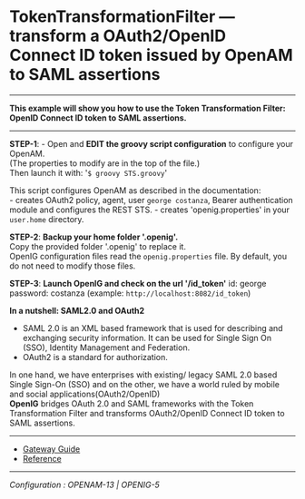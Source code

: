 TokenTransformationFilter — transform a OAuth2/OpenID Connect ID token issued by OpenAM to SAML assertions
======
----------

**This example will show you how to use the Token Transformation Filter: OpenID Connect ID token to SAML assertions.**

----------

**STEP-1**: - Open and **EDIT the groovy script configuration** to configure your OpenAM. <br>
              (The properties to modify are in the top of the file.)<br>
               Then launch it with: '`$ groovy STS.groovy`'
            
            
This script configures OpenAM as described in the documentation:<br>
        - creates OAuth2 policy, agent, user `george costanza`, Bearer authentication module and configures the REST STS.
        - creates 'openig.properties' in your `user.home` directory.
  
**STEP-2**: **Backup your home folder '.openig'.** <br>
            Copy the provided folder '.openig' to replace it.<br>
            OpenIG configuration files read the `openig.properties` file. By default, you do not need to modify those files.

**STEP-3**: **Launch OpenIG and check on the url '<openig-url>/id_token'**
            id: george
            password: costanza
(example: `http://localhost:8082/id_token`)


**In a nutshell: SAML2.0 and OAuth2**

- SAML 2.0 is an XML based framework that is used for describing and exchanging security information. 
It can be used for Single Sign On (SSO), Identity Management and Federation.
- OAuth2 is a standard for authorization.

In one hand, we have enterprises with existing/ legacy SAML 2.0 based Single Sign-On (SSO) and on the other, 
we have a world ruled by mobile and social applications(OAuth2/OpenID)<br>
**OpenIG** bridges OAuth 2.0 and SAML frameworks with the Token Transformation Filter and transforms OAuth2/OpenID 
Connect ID token to SAML assertions.


----------
* [Gateway Guide](http://openig.forgerock.org/doc/bootstrap/gateway-guide/index.html#chap-ttf)
* [Reference](https://forgerock.org/openig/doc/bootstrap/reference/index.html#TokenTransformationFilter)

----------

*Configuration : OPENAM-13 | OPENIG-5*

